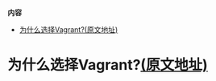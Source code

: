<!-- START doctoc generated TOC please keep comment here to allow auto update -->
<!-- DON'T EDIT THIS SECTION, INSTEAD RE-RUN doctoc TO UPDATE -->
**内容**

- [为什么选择Vagrant?(原文地址)](#%E4%B8%BA%E4%BB%80%E4%B9%88%E9%80%89%E6%8B%A9vagrant%E5%8E%9F%E6%96%87%E5%9C%B0%E5%9D%80)

<!-- END doctoc generated TOC please keep comment here to allow auto update -->

# 为什么选择Vagrant?[(原文地址)](https://www.vagrantup.com/docs/why-vagrant/)